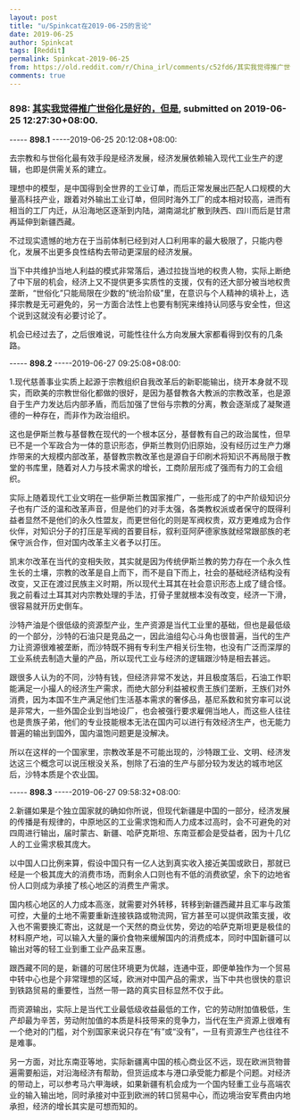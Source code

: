 ```yaml
---
layout: post
title: "u/Spinkcat在2019-06-25的言论"
date: 2019-06-25
author: Spinkcat
tags: [Reddit]
permalink: Spinkcat-2019-06-25
from: https://old.reddit.com/r/China_irl/comments/c52fd6/其实我觉得推广世俗化是好的但是/
comments: true
---
```


### 898: [其实我觉得推广世俗化是好的，但是](https://old.reddit.com/r/China_irl/comments/c52fd6/其实我觉得推广世俗化是好的但是/), submitted on 2019-06-25 12:27:30+08:00.

----- __898.1__ -----2019-06-25 20:12:08+08:00:

去宗教和与世俗化最有效手段是经济发展，经济发展依赖输入现代工业生产的逻辑，也即是供需关系的建立。

理想中的模型，是中国得到全世界的工业订单，而后正常发展出匹配人口规模的大量高科技产业，跟着对外输出工业订单，但同时海外工厂的成本相对较高，进而有相当的工厂内迁，从沿海地区逐渐到内陆，湖南湖北扩散到陕西、四川而后是甘肃再延伸到新疆西藏。

不过现实遗憾的地方在于当前体制已经到对人口利用率的最大极限了，只能内卷化，发展不出更多良性结构去带动更深层的经济发展。

当下中共维护当地人利益的模式非常落后，通过拉拢当地的权贵人物，实际上断绝了中下层的机会，经济上又不提供更多实质性的支援，仅有的还大部分被当地权贵垄断，“世俗化”只能局限在少数的“统治阶级”里，在意识与个人精神的填补上，选择宗教是无可避免的，另一方面合法性上也要有制宪来维持认同感与安全性，但这个说到这就没有必要讨论了。

机会已经过去了，之后很难说，可能性往什么方向发展大家都看得到仅有的几条路。

----- __898.2__ -----2019-06-27 09:25:08+08:00:

1.现代慈善事业实质上起源于宗教组织自我改革后的新职能输出，绕开本身就不现实，而欧美的宗教世俗化都做的很好，是因为基督教各大教派的宗教改革，也是源自于生产力发达后内部矛盾，而后加强了世俗与宗教的分离，教会逐渐成了凝聚道德的一种存在，而非作为政治组织。

这也是伊斯兰教与基督教在现代的一个根本区分，基督教有自己的政治属性，但早已不是一个军政合为一体的意识形态，伊斯兰教则仍旧原始，没有经历过生产力爆炸带来的大规模内部改革，基督教宗教改革也是源自于印刷术将知识不再局限于教堂的书库里，随着对人力与技术需求的增长，工商阶层形成了强而有力的工会组织。

实际上随着现代工业文明在一些伊斯兰教国家推广，一些形成了的中产阶级知识分子也有广泛的温和改革声音，但是他们的对手太强，各类教权派或者保守的既得利益者显然不是他们的永久性盟友，而更世俗化的则是军阀权贵，双方更难成为合作伙伴，对知识分子的打压是军阀的首要目标，叙利亚阿萨德家族就经常跟部族的老保守派合作，但对国内改革主义者予以打压。

凯末尔改革在当代的变相失败，其实就是因为传统伊斯兰教的势力存在一个永久性生长的土壤，宗教的改革是自上而下，而不是自下而上，社会的基础经济结构没有改变，又正在渡过民族主义时期，所以现代土耳其在社会意识形态上成了缝合怪。我之前看过土耳其对内宗教处理的手法，打骨子里就根本没有改变，经济一下滑，很容易就开历史倒车。

沙特产油是个很低级的资源型产业，生产资源是当代工业里的基础，但也是最低级的一个部分，沙特的石油只是竞品之一，因此油组勾心斗角也很普遍，当代的生产力让资源很难被垄断，而沙特既不拥有专利生产相关衍生物，也没有广泛而深厚的工业系统去制造大量的产品，所以现代工业与经济的逻辑跟沙特是相去甚远。

跟很多人认为的不同，沙特有钱，但经济非常不发达，并且极度落后，石油工作职能满足一小撮人的经济生产需求，而绝大部分利益被权贵王族们垄断，王族们对外消费，因为本国不生产满足他们生活基本需求的奢侈品，基尼系数和贫穷率可以说是非常大，一些外国企业到当地设厂，也会被强行要求雇佣当地人，而这些人往往也是贵族子弟，他们的专业技能根本无法在国内可以进行有效经济生产，也无能力普遍的输出到国外，国内温饱问题更是没解决。

所以在这样的一个国家里，宗教改革是不可能出现的，沙特跟工业、文明、经济发达这三个概念可以说压根没关系，刨除了石油的生产与部分较为发达的城市地区后，沙特本质是个农业国。

----- __898.3__ -----2019-06-27 09:58:32+08:00:

2.新疆如果是个独立国家就的确如你所说，但现代新疆是中国的一部分，经济发展的传播是有规律的，中原地区的工业需求饱和而人力成本过高时，会不可避免的对四周进行输出，届时蒙古、新疆、哈萨克斯坦、东南亚都会是受益者，因为十几亿人的工业需求极其庞大。

以中国人口比例来算，假设中国只有一亿人达到真实收入接近美国或欧日，那就已经是一个极其庞大的消费市场，而剩余人口则也有不低的消费欲望，余下的边地省份人口则成为承接了核心地区的消费生产需求。

国内核心地区的人力成本高涨，就需要对外转移，转移到新疆西藏并且汇率与政策可控，大量的土地不需要重新连接铁路或物流网，官方甚至可以提供政策支援，收入也不需要换汇寄出，这就是一个天然的商业优势，旁边的哈萨克斯坦更是极佳的材料原产地，可以输入大量的廉价食物来缓解国内的消费成本，同时中国新疆可以输出对等的轻工业到重工业产品来互惠。

跟西藏不同的是，新疆的可居住环境更为优越，连通中亚，即便单独作为一个贸易中转中心也是个非常理想的区域，欧洲对中国产品的需求，当下中共也很快的意识到铁路贸易的重要性，当然一带一路的真实目标显然不仅于此。

而资源输出，实际上是当代工业最低级收益最低的工作，它的劳动附加值极低，生产却最为辛苦，劳动附加值的本质是科技带来的竞争力，当代在生产资源上很难有一个绝对的门槛，对个别国家来说只存在“有”或“没有”，一旦有资源生产也往往不是难事。

另一方面，对比东南亚等地，实际新疆离中国的核心商业区不远，现在欧洲货物普遍需要船运，对沿海经济有帮助，但货运成本与港口承受能力都是个问题。对经济的带动上，可以参考马六甲海峡，如果新疆有机会成为一个国内轻重工业与高端农业的输入输出地，同时承接对中亚到欧洲的转口贸易中心，而边境治安军费由内地承担，经济的增长其实是可想而知的。

